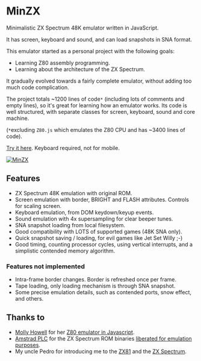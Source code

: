 # MinZX
Minimalistic ZX Spectrum 48K emulator written in JavaScript.

It has screen, keyboard and sound, and can load snapshots in SNA format.

This emulator started as a personal project with the following goals:
- Learning Z80 assembly programming.
- Learning about the architecture of the ZX Spectrum.

It gradually evolved towards a fairly complete emulator, without adding too much code complication.

The project totals ~1200 lines of code`*` (including lots of comments and empty lines), so it's great for learning how an emulator works. Its code is well structured, with separate classes for screen, keyboard, sound and core machine.

(`*`excluding `Z80.js` which emulates the Z80 CPU and has ~3400 lines of code).

[Try it here](https://dcrespo3d.github.io/MinZX/index.html). Keyboard required, not for mobile.

[![MinZX](https://dcrespo3d.github.io/MinZX/docs/MinZX.png)](https://dcrespo3d.github.io/MinZX/index.html)

## Features
- ZX Spectrum 48K emulation with original ROM.
- Screen emulation with border, BRIGHT and FLASH attributes. Controls for scaling screen.
- Keyboard emulation, from DOM keydown/keyup events.
- Sound emulation with 4x supersampling for clear beeper tunes.
- SNA snapshot loading from local filesystem.
- Good compatibility with LOTS of supported games (48K SNA only).
- Quick snapshot saving / loading, for evil games like Jet Set Willy ;-)
- Good timing, counting processor cycles, using vertical interrupts, and a simplistic contended memory algorithm.

### Features not implemented
- Intra-frame border changes. Border is refreshed once per frame.
- Tape loading, only loading mechanism is through SNA snapshot.
- Some precise emulation details, such as contended ports, snow effect, and others.

## Thanks to

- [Molly Howell](https://github.com/DrGoldfire) for her [Z80 emulator in Javascript](https://github.com/DrGoldfire/Z80.js).
- [Amstrad PLC](http://www.amstrad.com) for the ZX Spectrum ROM binaries [liberated for emulation purposes](http://www.worldofspectrum.org/permits/amstrad-roms.txt).
- My uncle Pedro for introducing me to the [ZX81](https://en.wikipedia.org/wiki/ZX81) and the [ZX Spectrum](https://en.wikipedia.org/wiki/ZX_Spectrum).